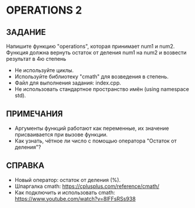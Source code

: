 # OPERATIONS 2

## ЗАДАНИЕ
Напишите функцию "operations", которая принимает num1 и num2. Функция должна вернуть остаток от деления num1 на num2 и возвести результат в 4ю степень

- Не используйте циклы.
- Используйте библиотеку "cmath" для возведения в степень.
- Файл для выполнения задания: index.cpp.
- Не использовать стандартное пространство имён (using namespace std).

## ПРИМЕЧАНИЯ
- Аргументы функций работают как переменные, их значение присваивается при вызове функции.
- Как узнать, чётное ли число с помощью оператора "Остаток от деления"?

## СПРАВКА
- Новый оператор: остаток от деления (%).
- Шпаргалка cmath: https://cplusplus.com/reference/cmath/
- Как подключить и использовать cmath: https://www.youtube.com/watch?v=8lFFsRSs938